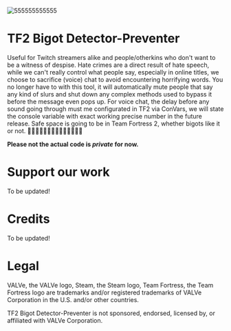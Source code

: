![555555555555](https://github.com/Tututerok/TF2-Bigot-Detector/assets/149214359/c55eb667-0379-4706-a7b5-f777cbb7b08a)
# TF2 Bigot Detector-Preventer
Useful for Twitch streamers alike and people/otherkins who don't want to be a witness of despise. Hate crimes are a direct result of hate speech, while we can't really control what people say, especially in online titles, we choose to sacrifice (voice) chat to avoid encountering horrifying words. You no longer have to with this tool, it will automatically mute people that say any kind of slurs and shut down any complex methods used to bypass it before the message even pops up. For voice chat, the delay before any sound going through must me configurated in TF2 via ConVars, we will state the console variable with exact working precise number in the future release. Safe space is going to be in Team Fortress 2, whether bigots like it or not. ✊🏻✊🏼✊🏽✊🏾✊🏿🏳️‍⚧️🏳️‍🌈

**Please not the actual code is _private_ for now.**
# Support our work
To be updated!
# Credits
To be updated!
# Legal
VALVe, the VALVe logo, Steam, the Steam logo, Team Fortress, the Team Fortress logo are trademarks and/or registered trademarks of VALVe Corporation in the U.S. and/or other countries.

TF2 Bigot Detector-Preventer is not sponsored, endorsed, licensed by, or affiliated with VALVe Corporation.
